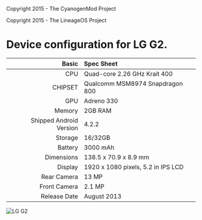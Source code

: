 Copyright 2015 - The CyanogenMod Project

Copyright 2015 - The LineageOS Project

Device configuration for LG G2.
=====================================

Basic   | Spec Sheet
-------:|:-------------------------
CPU     | Quad-core 2.26 GHz Krait 400
CHIPSET | Qualcomm MSM8974 Snapdragon 800
GPU     | Adreno 330
Memory  | 2GB RAM
Shipped Android Version | 4.2.2
Storage | 16/32GB
Battery | 3000 mAh
Dimensions | 138.5 x 70.9 x 8.9 mm
Display | 1920 x 1080 pixels, 5.2 in IPS LCD
Rear Camera  | 13 MP
Front Camera | 2.1 MP
Release Date | August 2013


![LG G2](http://www.lg.com/us/images/cell-phones/ls980/gallery/large02.jpg "LG G2")
